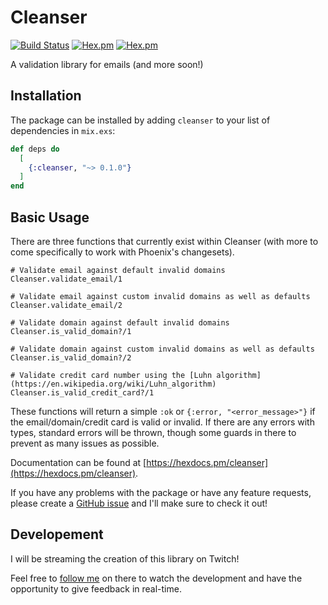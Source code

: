 # Cleanser

[![Build Status](https://travis-ci.org/nicoevergara/cleanser.svg?branch=master)](https://travis-ci.org/nicoevergara/cleanser)
[![Hex.pm](https://img.shields.io/hexpm/v/cleanser.svg?style=flat-square)](https://hex.pm/packages/cleanser)
[![Hex.pm](https://img.shields.io/hexpm/dt/cleanser.svg?style=flat-square)](https://hex.pm/packages/cleanser)

A validation library for emails (and more soon!)

## Installation

The package can be installed
by adding `cleanser` to your list of dependencies in `mix.exs`:

```elixir
def deps do
  [
    {:cleanser, "~> 0.1.0"}
  ]
end
```

## Basic Usage

There are three functions that currently exist within Cleanser (with more to come specifically to work with Phoenix's changesets).

```
# Validate email against default invalid domains
Cleanser.validate_email/1

# Validate email against custom invalid domains as well as defaults
Cleanser.validate_email/2

# Validate domain against default invalid domains
Cleanser.is_valid_domain?/1

# Validate domain against custom invalid domains as well as defaults
Cleanser.is_valid_domain?/2

# Validate credit card number using the [Luhn algorithm](https://en.wikipedia.org/wiki/Luhn_algorithm)
Cleanser.is_valid_credit_card?/1
```

These functions will return a simple `:ok` or `{:error, "<error_message>"}` if the email/domain/credit card is valid or invalid. If there are any errors with types, standard errors will be thrown, though some guards in there to prevent as many issues as possible.

Documentation can
be found at [https://hexdocs.pm/cleanser](https://hexdocs.pm/cleanser).

If you have any problems with the package or have any feature requests, please create a [GitHub issue](https://github.com/nicoevergara/cleanser/issues) and I'll make sure to check it out!

## Developement

I will be streaming the creation of this library on Twitch!

Feel free to [follow me](https://twitch.tv/floatingdev) on there to watch the development and have the opportunity to give feedback in real-time.

